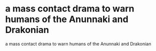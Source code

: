 # a mass contact drama to warn humans of the Anunnaki and Drakonian

a mass contact drama to warn humans of the Anunnaki and Drakonian